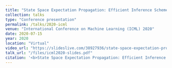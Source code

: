 ```yaml
---
title: "State Space Expectation Propagation: Efficient Inference Schemes for Temporal Gaussian Processes"
collection: talks
type: "Conference presentation"
permalink: /talks/2020-icml
venue: "International Conference on Machine Learning (ICML) 2020"
date: 2020-07-15
year: 2020
location: "Virtual"
video_url: "https://slideslive.com/38927936/state-space-expectation-propagation-efficient-inference-schemes-for-temporal-gaussian-processes"
talk_url: "/files/icml2020-slides.pdf"
citation: '<b>State Space Expectation Propagation: Efficient Inference Schemes for Temporal Gaussian Processes</b>.'
---
```

